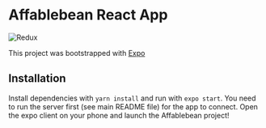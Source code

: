# Affablebean React App

![Redux](/react/native.jpg "Affablebean")

This project was bootstrapped with [Expo](https://expo.io/learn)

## Installation

Install dependencies with `yarn install` and run with `expo start`. You need to run the server first (see main README file) for the app to connect. Open the expo client on your phone and launch the Affablebean project!